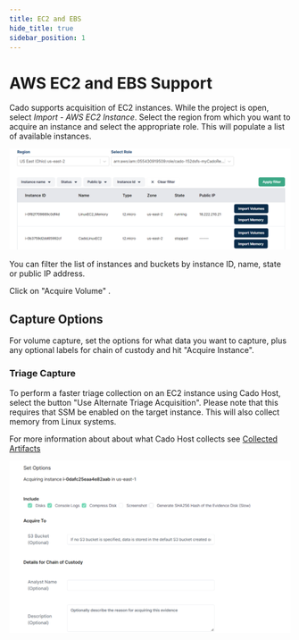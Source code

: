 ```yaml
---
title: EC2 and EBS
hide_title: true
sidebar_position: 1
---
```

# AWS EC2 and EBS Support

Cado supports acquisition of EC2 instances. While the project is open, select *Import - AWS EC2 Instance*. Select the region from which you want to acquire an instance and select the appropriate role. This will populate a list of available instances.

![AWS EC2 Import](/img/aws-ec2.png)

You can filter the list of instances and buckets by instance ID, name, state or public IP address.

Click on "Acquire Volume" .

## Capture Options

For volume capture, set the options for what data you want to capture, plus any optional labels for chain of custody and hit "Acquire Instance".

### Triage Capture
To perform a faster triage collection on an EC2 instance using Cado Host, select the button "Use Alternate Triage Acquisition". Please note that this requires that SSM be enabled on the target instance. This will also collect memory from Linux systems.

For more information about about what Cado Host collects see [Collected Artifacts](/cado-host/artifacts.md)

![AWS EC2 details](/img/aws-ec2-options.png)